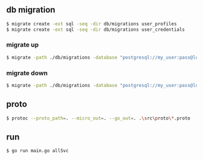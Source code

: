 ## db migration

```bash
$ migrate create -ext sql -seq -dir db/migrations user_profiles
$ migrate create -ext sql -seq -dir db/migrations user_credentials
```

### migrate up

```bash
$ migrate -path ./db/migrations -database "postgresql://my_user:pass@localhost:5432/user-service?sslmode=disable" up 2
```

### migrate down

```bash
$ migrate -path ./db/migrations -database "postgresql://my_user:pass@localhost:5432/user-service?sslmode=disable" down 2
```

## proto

```bash
$ protoc --proto_path=. --micro_out=. --go_out=. .\src\proto\*.proto
```

## run

```bash
$ go run main.go allSvc
```